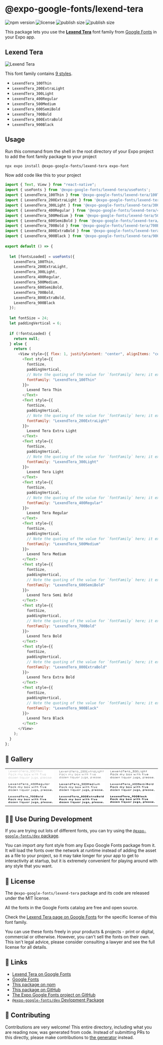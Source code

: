 # @expo-google-fonts/lexend-tera

![npm version](https://flat.badgen.net/npm/v/@expo-google-fonts/lexend-tera)
![license](https://flat.badgen.net/github/license/expo/google-fonts)
![publish size](https://flat.badgen.net/packagephobia/install/@expo-google-fonts/lexend-tera)
![publish size](https://flat.badgen.net/packagephobia/publish/@expo-google-fonts/lexend-tera)

This package lets you use the [**Lexend Tera**](https://fonts.google.com/specimen/Lexend+Tera) font family from [Google Fonts](https://fonts.google.com/) in your Expo app.

## Lexend Tera

![Lexend Tera](./font-family.png)

This font family contains [9 styles](#-gallery).

- `LexendTera_100Thin`
- `LexendTera_200ExtraLight`
- `LexendTera_300Light`
- `LexendTera_400Regular`
- `LexendTera_500Medium`
- `LexendTera_600SemiBold`
- `LexendTera_700Bold`
- `LexendTera_800ExtraBold`
- `LexendTera_900Black`

## Usage

Run this command from the shell in the root directory of your Expo project to add the font family package to your project

```sh
npx expo install @expo-google-fonts/lexend-tera expo-font
```

Now add code like this to your project

```js
import { Text, View } from "react-native";
import { useFonts } from '@expo-google-fonts/lexend-tera/useFonts';
import { LexendTera_100Thin } from '@expo-google-fonts/lexend-tera/100Thin';
import { LexendTera_200ExtraLight } from '@expo-google-fonts/lexend-tera/200ExtraLight';
import { LexendTera_300Light } from '@expo-google-fonts/lexend-tera/300Light';
import { LexendTera_400Regular } from '@expo-google-fonts/lexend-tera/400Regular';
import { LexendTera_500Medium } from '@expo-google-fonts/lexend-tera/500Medium';
import { LexendTera_600SemiBold } from '@expo-google-fonts/lexend-tera/600SemiBold';
import { LexendTera_700Bold } from '@expo-google-fonts/lexend-tera/700Bold';
import { LexendTera_800ExtraBold } from '@expo-google-fonts/lexend-tera/800ExtraBold';
import { LexendTera_900Black } from '@expo-google-fonts/lexend-tera/900Black';

export default () => {

  let [fontsLoaded] = useFonts({
    LexendTera_100Thin, 
    LexendTera_200ExtraLight, 
    LexendTera_300Light, 
    LexendTera_400Regular, 
    LexendTera_500Medium, 
    LexendTera_600SemiBold, 
    LexendTera_700Bold, 
    LexendTera_800ExtraBold, 
    LexendTera_900Black
  });

  let fontSize = 24;
  let paddingVertical = 6;

  if (!fontsLoaded) {
    return null;
  } else {
    return (
      <View style={{ flex: 1, justifyContent: "center", alignItems: "center" }}>
        <Text style={{
          fontSize,
          paddingVertical,
          // Note the quoting of the value for `fontFamily` here; it expects a string!
          fontFamily: "LexendTera_100Thin"
        }}>
          Lexend Tera Thin
        </Text>
        <Text style={{
          fontSize,
          paddingVertical,
          // Note the quoting of the value for `fontFamily` here; it expects a string!
          fontFamily: "LexendTera_200ExtraLight"
        }}>
          Lexend Tera Extra Light
        </Text>
        <Text style={{
          fontSize,
          paddingVertical,
          // Note the quoting of the value for `fontFamily` here; it expects a string!
          fontFamily: "LexendTera_300Light"
        }}>
          Lexend Tera Light
        </Text>
        <Text style={{
          fontSize,
          paddingVertical,
          // Note the quoting of the value for `fontFamily` here; it expects a string!
          fontFamily: "LexendTera_400Regular"
        }}>
          Lexend Tera Regular
        </Text>
        <Text style={{
          fontSize,
          paddingVertical,
          // Note the quoting of the value for `fontFamily` here; it expects a string!
          fontFamily: "LexendTera_500Medium"
        }}>
          Lexend Tera Medium
        </Text>
        <Text style={{
          fontSize,
          paddingVertical,
          // Note the quoting of the value for `fontFamily` here; it expects a string!
          fontFamily: "LexendTera_600SemiBold"
        }}>
          Lexend Tera Semi Bold
        </Text>
        <Text style={{
          fontSize,
          paddingVertical,
          // Note the quoting of the value for `fontFamily` here; it expects a string!
          fontFamily: "LexendTera_700Bold"
        }}>
          Lexend Tera Bold
        </Text>
        <Text style={{
          fontSize,
          paddingVertical,
          // Note the quoting of the value for `fontFamily` here; it expects a string!
          fontFamily: "LexendTera_800ExtraBold"
        }}>
          Lexend Tera Extra Bold
        </Text>
        <Text style={{
          fontSize,
          paddingVertical,
          // Note the quoting of the value for `fontFamily` here; it expects a string!
          fontFamily: "LexendTera_900Black"
        }}>
          Lexend Tera Black
        </Text>
      </View>
    );
  }
};
```

## 🔡 Gallery


||||
|-|-|-|
|![LexendTera_100Thin](./100Thin/LexendTera_100Thin.ttf.png)|![LexendTera_200ExtraLight](./200ExtraLight/LexendTera_200ExtraLight.ttf.png)|![LexendTera_300Light](./300Light/LexendTera_300Light.ttf.png)||
|![LexendTera_400Regular](./400Regular/LexendTera_400Regular.ttf.png)|![LexendTera_500Medium](./500Medium/LexendTera_500Medium.ttf.png)|![LexendTera_600SemiBold](./600SemiBold/LexendTera_600SemiBold.ttf.png)||
|![LexendTera_700Bold](./700Bold/LexendTera_700Bold.ttf.png)|![LexendTera_800ExtraBold](./800ExtraBold/LexendTera_800ExtraBold.ttf.png)|![LexendTera_900Black](./900Black/LexendTera_900Black.ttf.png)||


## 👩‍💻 Use During Development

If you are trying out lots of different fonts, you can try using the [`@expo-google-fonts/dev` package](https://github.com/expo/google-fonts/tree/master/font-packages/dev#readme).

You can import _any_ font style from any Expo Google Fonts package from it. It will load the fonts over the network at runtime instead of adding the asset as a file to your project, so it may take longer for your app to get to interactivity at startup, but it is extremely convenient for playing around with any style that you want.


## 📖 License

The `@expo-google-fonts/lexend-tera` package and its code are released under the MIT license.

All the fonts in the Google Fonts catalog are free and open source.

Check the [Lexend Tera page on Google Fonts](https://fonts.google.com/specimen/Lexend+Tera) for the specific license of this font family.

You can use these fonts freely in your products & projects - print or digital, commercial or otherwise. However, you can't sell the fonts on their own. This isn't legal advice, please consider consulting a lawyer and see the full license for all details.

## 🔗 Links

- [Lexend Tera on Google Fonts](https://fonts.google.com/specimen/Lexend+Tera)
- [Google Fonts](https://fonts.google.com/)
- [This package on npm](https://www.npmjs.com/package/@expo-google-fonts/lexend-tera)
- [This package on GitHub](https://github.com/expo/google-fonts/tree/master/font-packages/lexend-tera)
- [The Expo Google Fonts project on GitHub](https://github.com/expo/google-fonts)
- [`@expo-google-fonts/dev` Devlopment Package](https://github.com/expo/google-fonts/tree/master/font-packages/dev)

## 🤝 Contributing

Contributions are very welcome! This entire directory, including what you are reading now, was generated from code. Instead of submitting PRs to this directly, please make contributions to [the generator](https://github.com/expo/google-fonts/tree/master/packages/generator) instead.
